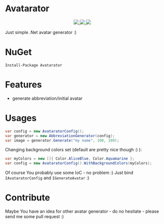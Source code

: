 # Avatarator

<p align="center">
    <a href="https://ci.appveyor.com/project/mgibas/avatarator/branch/master">
        <img src="https://ci.appveyor.com/api/projects/status/github/mgibas/avatarator?branch=master&svg=true"></img>
    </a>
    <a href="https://www.gitcheese.com/donate/users/530319/repos/32778272">
        <img src="https://s3.amazonaws.com/gitcheese-ui-master/images/badge.svg"></img>
    </a>
    <a href="https://www.nuget.org/packages/Avatarator/">
        <img src="https://img.shields.io/nuget/v/Avatarator.svg?style=flat-square"></img>
    </a>
</p>

Just simple .Net avatar generator :)

NuGet
====
```
Install-Package Avatarator
```

Features
====
* generate abbreviation/initial avatar

Usages
====
```csharp
var config = new AvataratorConfig();
var generator = new AbbreviationGenerator(config);
var image = generator.Generate("my name", 100, 100);
```
Changing background colors set (default are pretty nice though :) ):
```csharp
var myColors = new []{ Color.AliceBlue, Color.Aquamarine };
var config = new AvataratorConfig().WithBackgroundColors(myColors);
```
Of course You probably use some IoC - no problem :) Just bind `IAvataratorConfig` and `IGenerateAvatar` :)

Contribute
====
Maybe You have an idea for other avatar generator - do no hesitate - please send me some pull request :)

